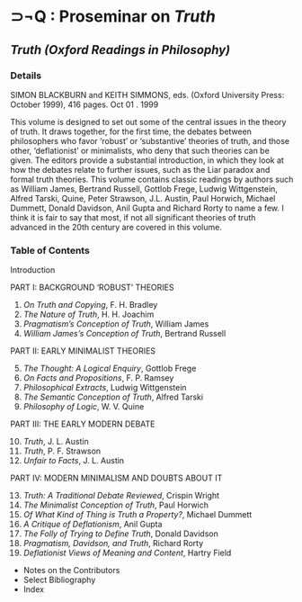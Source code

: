 ⊃¬Q : Proseminar on *Truth*
===========================
*Truth (Oxford Readings in Philosophy)*
-----------------------------------------

### Details
SIMON BLACKBURN and KEITH SIMMONS, eds. 
(Oxford University Press: October 1999), 
416 pages. Oct 01 . 1999

This volume is designed to set out some of the central issues in the
theory of truth. It draws together, for the first time, the debates
between philosophers who favor ‘robust’ or ‘substantive’ theories of
truth, and those other, ‘deflationist’ or minimalists, who deny that
such theories can be given. The editors provide a substantial
introduction, in which they look at how the debates relate to further
issues, such as the Liar paradox and formal truth theories. This volume
contains classic readings by authors such as William James, Bertrand
Russell, Gottlob Frege, Ludwig Wittgenstein, Alfred Tarski, Quine, Peter
Strawson, J.L. Austin, Paul Horwich, Michael Dummett, Donald Davidson,
Anil Gupta and Richard Rorty to name a few. I think it is fair to say
that most, if not all significant theories of truth advanced in the 20th
century are covered in this volume.

### Table of Contents

Introduction

PART I: BACKGROUND ‘ROBUST’ THEORIES

1.  *On Truth and Copying*, F. H. Bradley
2.  *The Nature of Truth*, H. H. Joachim
3.  *Pragmatism’s Conception of Truth*, William James
4.  *William James’s Conception of Truth*, Bertrand Russell

PART II: EARLY MINIMALIST THEORIES

5.  *The Thought: A Logical Enquiry*, Gottlob Frege
6.  *On Facts and Propositions*, F. P. Ramsey
7.  *Philosophical Extracts*, Ludwig Wittgenstein
8.  *The Semantic Conception of Truth*, Alfred Tarski
9.  *Philosophy of Logic*, W. V. Quine

PART III: THE EARLY MODERN DEBATE

10.  *Truth*, J. L. Austin
11.  *Truth*, P. F. Strawson
12.  *Unfair to Facts*, J. L. Austin

PART IV: MODERN MINIMALISM AND DOUBTS ABOUT IT

13.  *Truth: A Traditional Debate Reviewed*, Crispin Wright
14.  *The Minimalist Conception of Truth*, Paul Horwich
15.  *Of What Kind of Thing is Truth a Property?*, Michael Dummett
16.  *A Critique of Deflationism*, Anil Gupta
17.  *The Folly of Trying to Define Truth*, Donald Davidson
18.  *Pragmatism, Davidson, and Truth*, Richard Rorty
19.  *Deflationist Views of Meaning and Content*, Hartry Field

-   Notes on the Contributors
-   Select Bibliography
-   Index


